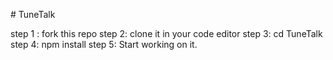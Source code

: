 #   T u n e T a l k 

step 1 : fork this repo
step 2: clone it in your code editor
step 3: cd TuneTalk 
step 4: npm install
step 5: Start working on it. 
 
